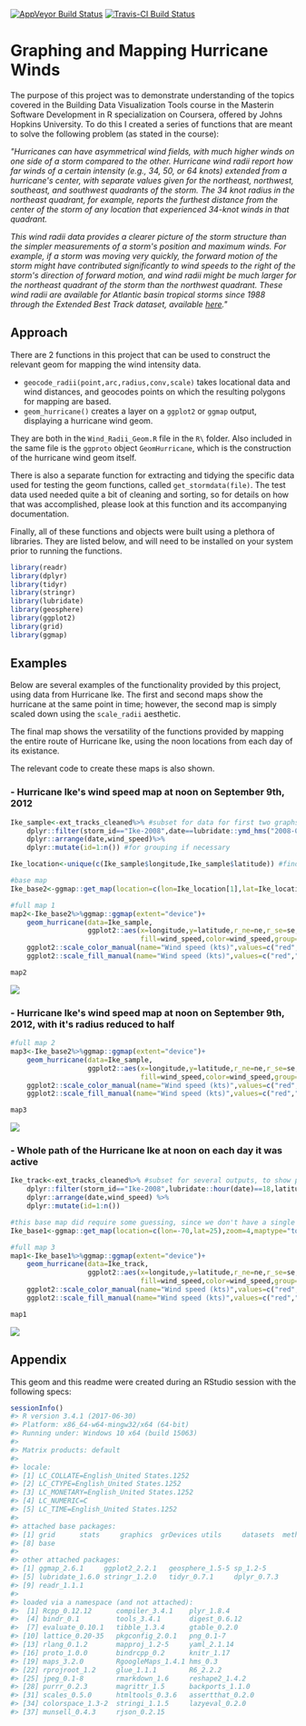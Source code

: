 [![AppVeyor Build Status](https://ci.appveyor.com/api/projects/status/github/schwarja209/HurricaneWindGeom?branch=master&svg=true)](https://ci.appveyor.com/project/schwarja209/HurricaneWindGeom) [![Travis-CI Build Status](https://travis-ci.org/schwarja209/HurricaneWindGeom.svg?branch=master)](https://travis-ci.org/schwarja209/HurricaneWindGeom)

Graphing and Mapping Hurricane Winds
====================================

The purpose of this project was to demonstrate understanding of the topics covered in the Building Data Visualization Tools course in the Masterin Software Development in R specialization on Coursera, offered by Johns Hopkins University. To do this I created a series of functions that are meant to solve the following problem (as stated in the course):

*"Hurricanes can have asymmetrical wind fields, with much higher winds on one side of a storm compared to the other. Hurricane wind radii report how far winds of a certain intensity (e.g., 34, 50, or 64 knots) extended from a hurricane's center, with separate values given for the northeast, northwest, southeast, and southwest quadrants of the storm. The 34 knot radius in the northeast quadrant, for example, reports the furthest distance from the center of the storm of any location that experienced 34-knot winds in that quadrant.*

*This wind radii data provides a clearer picture of the storm structure than the simpler measurements of a storm's position and maximum winds. For example, if a storm was moving very quickly, the forward motion of the storm might have contributed significantly to wind speeds to the right of the storm's direction of forward motion, and wind radii might be much larger for the northeast quadrant of the storm than the northwest quadrant. These wind radii are available for Atlantic basin tropical storms since 1988 through the Extended Best Track dataset, available [here](http://rammb.cira.colostate.edu/research/tropical_cyclones/tc_extended_best_track_dataset/)."*

Approach
--------

There are 2 functions in this project that can be used to construct the relevant geom for mapping the wind intensity data.

-   `geocode_radii(point,arc,radius,conv,scale)` takes locational data and wind distances, and geocodes points on which the resulting polygons for mapping are based.
-   `geom_hurricane()` creates a layer on a `ggplot2` or `ggmap` output, displaying a hurricane wind geom.

They are both in the `Wind_Radii_Geom.R` file in the `R\` folder. Also included in the same file is the `ggproto` object `GeomHurricane`, which is the construction of the hurricane wind geom itself.

There is also a separate function for extracting and tidying the specific data used for testing the geom functions, called `get_stormdata(file)`. The test data used needed quite a bit of cleaning and sorting, so for details on how that was accomplished, please look at this function and its accompanying documentation.

Finally, all of these functions and objects were built using a plethora of libraries. They are listed below, and will need to be installed on your system prior to running the functions.

``` r
library(readr)
library(dplyr)
library(tidyr)
library(stringr)
library(lubridate)
library(geosphere)
library(ggplot2)
library(grid)
library(ggmap)
```

Examples
--------

Below are several examples of the functionality provided by this project, using data from Hurricane Ike. The first and second maps show the hurricane at the same point in time; however, the second map is simply scaled down using the `scale_radii` aesthetic.

The final map shows the versatility of the functions provided by mapping the entire route of Hurricane Ike, using the noon locations from each day of its existance.

The relevant code to create these maps is also shown.

### **- Hurricane Ike's wind speed map at noon on September 9th, 2012**

``` r
Ike_sample<-ext_tracks_cleaned%>% #subset for data for first two graphs
    dplyr::filter(storm_id=="Ike-2008",date==lubridate::ymd_hms("2008-09-12 12:00:00"))%>%
    dplyr::arrange(date,wind_speed)%>%
    dplyr::mutate(id=1:n()) #for grouping if necessary

Ike_location<-unique(c(Ike_sample$longitude,Ike_sample$latitude)) #find lat and lng, so no guessing

#base map
Ike_base2<-ggmap::get_map(location=c(lon=Ike_location[1],lat=Ike_location[2]),zoom=6,maptype="toner-background")

#full map 1
map2<-Ike_base2%>%ggmap::ggmap(extent="device")+
    geom_hurricane(data=Ike_sample,
                   ggplot2::aes(x=longitude,y=latitude,r_ne=ne,r_se=se,r_nw=nw,r_sw=sw,
                                fill=wind_speed,color=wind_speed,group=id))+
    ggplot2::scale_color_manual(name="Wind speed (kts)",values=c("red","orange","yellow"))+
    ggplot2::scale_fill_manual(name="Wind speed (kts)",values=c("red","orange","yellow"))

map2
```

![](README-example1-1.png)

### **- Hurricane Ike's wind speed map at noon on September 9th, 2012, with it's radius reduced to half**

``` r
#full map 2
map3<-Ike_base2%>%ggmap::ggmap(extent="device")+
    geom_hurricane(data=Ike_sample,
                   ggplot2::aes(x=longitude,y=latitude,r_ne=ne,r_se=se,r_nw=nw,r_sw=sw,
                                fill=wind_speed,color=wind_speed,group=id,scale_radii=0.5))+
    ggplot2::scale_color_manual(name="Wind speed (kts)",values=c("red","orange","yellow"))+
    ggplot2::scale_fill_manual(name="Wind speed (kts)",values=c("red","orange","yellow"))

map3
```

![](README-example2-1.png)

### **- Whole path of the Hurricane Ike at noon on each day it was active**

``` r
Ike_track<-ext_tracks_cleaned%>% #subset for several outputs, to show path
    dplyr::filter(storm_id=="Ike-2008",lubridate::hour(date)==18,latitude<40)%>%
    dplyr::arrange(date,wind_speed) %>%
    dplyr::mutate(id=1:n())

#this base map did require some guessing, since we don't have a single output
Ike_base1<-ggmap::get_map(location=c(lon=-70,lat=25),zoom=4,maptype="toner-background")

#full map 3
map1<-Ike_base1%>%ggmap::ggmap(extent="device")+
    geom_hurricane(data=Ike_track,
                   ggplot2::aes(x=longitude,y=latitude,r_ne=ne,r_se=se,r_nw=nw,r_sw=sw,
                                fill=wind_speed,color=wind_speed,group=id))+
    ggplot2::scale_color_manual(name="Wind speed (kts)",values=c("red","orange","yellow"))+
    ggplot2::scale_fill_manual(name="Wind speed (kts)",values=c("red","orange","yellow"))

map1
```

![](README-example3-1.png)

Appendix
--------

This geom and this readme were created during an RStudio session with the following specs:

``` r
sessionInfo()
#> R version 3.4.1 (2017-06-30)
#> Platform: x86_64-w64-mingw32/x64 (64-bit)
#> Running under: Windows 10 x64 (build 15063)
#> 
#> Matrix products: default
#> 
#> locale:
#> [1] LC_COLLATE=English_United States.1252 
#> [2] LC_CTYPE=English_United States.1252   
#> [3] LC_MONETARY=English_United States.1252
#> [4] LC_NUMERIC=C                          
#> [5] LC_TIME=English_United States.1252    
#> 
#> attached base packages:
#> [1] grid      stats     graphics  grDevices utils     datasets  methods  
#> [8] base     
#> 
#> other attached packages:
#> [1] ggmap_2.6.1     ggplot2_2.2.1   geosphere_1.5-5 sp_1.2-5       
#> [5] lubridate_1.6.0 stringr_1.2.0   tidyr_0.7.1     dplyr_0.7.3    
#> [9] readr_1.1.1    
#> 
#> loaded via a namespace (and not attached):
#>  [1] Rcpp_0.12.12      compiler_3.4.1    plyr_1.8.4       
#>  [4] bindr_0.1         tools_3.4.1       digest_0.6.12    
#>  [7] evaluate_0.10.1   tibble_1.3.4      gtable_0.2.0     
#> [10] lattice_0.20-35   pkgconfig_2.0.1   png_0.1-7        
#> [13] rlang_0.1.2       mapproj_1.2-5     yaml_2.1.14      
#> [16] proto_1.0.0       bindrcpp_0.2      knitr_1.17       
#> [19] maps_3.2.0        RgoogleMaps_1.4.1 hms_0.3          
#> [22] rprojroot_1.2     glue_1.1.1        R6_2.2.2         
#> [25] jpeg_0.1-8        rmarkdown_1.6     reshape2_1.4.2   
#> [28] purrr_0.2.3       magrittr_1.5      backports_1.1.0  
#> [31] scales_0.5.0      htmltools_0.3.6   assertthat_0.2.0 
#> [34] colorspace_1.3-2  stringi_1.1.5     lazyeval_0.2.0   
#> [37] munsell_0.4.3     rjson_0.2.15
```
